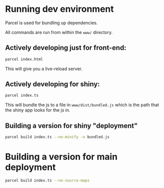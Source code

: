 # Running dev environment

Parcel is used for bundling up dependencies.


All commands are run from within the `www/` directory.

## Actively developing just for front-end:

``` bash
parcel index.html
```
This will give you a live-reload server.

## Actively developing for shiny:

``` bash
parcel index.ts
```
This will bundle the js to a file in `www/dist/bundled.js` which is the path that the shiny app looks for the js in.

## Building a version for shiny "deployment"
``` bash
parcel build index.ts --no-minify -o bundled.js 
```

# Building a version for main deployment
```bash
parcel build index.ts --no-source-maps
```


